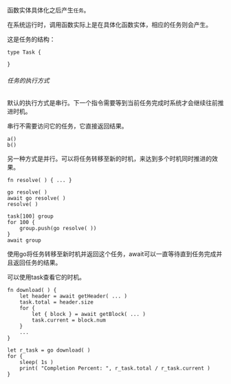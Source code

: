 函数实体具体化之后产生`任务`。

在系统运行时，调用函数实际上是在具体化函数实体，相应的任务则会产生。

这是任务的结构：

```
type Task {
	
}
```

###### 任务的执行方式

默认的执行方式是串行。下一个指令需要等到当前任务完成时系统才会继续往前推进时机。

串行不需要访问它的任务，它直接返回结果。

```
a()
b()
```



另一种方式是并行。可以将任务转移至新的时机，来达到多个时机同时推进的效果。

```
fn resolve( ) { ... }

go resolve( )
await go resolve( )
resolve( )

task[100] group
for 100 {
	group.push(go resolve( ))
}
await group
```

使用go将任务转移至新时机并返回这个任务，await可以一直等待直到任务完成并且返回任务的结果。

可以使用task查看它的时机。

```
fn download( ) {
	let header = await getHeader( ... )
	task.total = header.size
	for {
		let { block } = await getBlock( ... )
		task.current = block.num
	}
	...
}

let r_task = go download( )
for {
	sleep( 1s )
	print( "Completion Percent: ", r_task.total / r_task.current )
}
```

